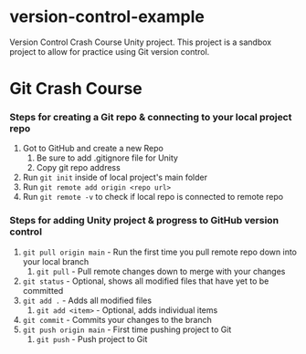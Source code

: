 # version-control-example

Version Control Crash Course Unity project. This project is a sandbox project to allow for practice using Git version control.

# Git Crash Course

### Steps for creating a Git repo & connecting to your local project repo

1. Got to GitHub and create a new Repo
   1. Be sure to add .gitignore file for Unity
   2. Copy git repo address
2. Run `git init` inside of local project's main folder
3. Run `git remote add origin <repo url>`
4. Run `git remote -v` to check if local repo is connected to remote repo

### Steps for adding Unity project & progress to GitHub version control

1. `git pull origin main` - Run the first time you pull remote repo down into your local branch
   1. `git pull` - Pull remote changes down to merge with your changes
2. `git status` - Optional, shows all modified files that have yet to be committed
3. `git add .` - Adds all modified files
   1. `git add <item>` - Optional, adds individual items
4. `git commit` - Commits your changes to the branch
5. `git push origin main` - First time pushing project to Git
   1. `git push` - Push project to Git
